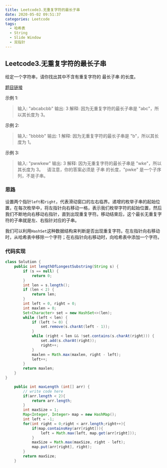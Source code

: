```yaml
---
title: Leetcode3.无重复字符的最长子串
date: 2020-05-02 09:51:37
categories: Leetcode
tags:
  - 哈希表
  - String
  - Slide Window
  - 双指针
---
```


## Leetcode3.无重复字符的最长子串

给定一个字符串，请你找出其中不含有重复字符的 最长子串 的长度。

[题目链接](https://leetcode-cn.com/problems/longest-substring-without-repeating-characters)

<!--more-->

示例 1:

>输入: "abcabcbb"
>输出: 3 
>解释: 因为无重复字符的最长子串是 "abc"，所以其长度为 3。

示例 2:

>输入: "bbbbb"
>输出: 1
>解释: 因为无重复字符的最长子串是 "b"，所以其长度为 1。

示例 3:

>输入: "pwwkew"
>输出: 3
>解释: 因为无重复字符的最长子串是 "wke"，所以其长度为 3。
>     请注意，你的答案必须是 子串 的长度，"pwke" 是一个子序列，不是子串。

### 思路

设置两个指针`left`和`right`，代表滑动窗口的左右临界。递增的枚举子串的起始位置，在每次枚举中，将左指针向右移动一格，表示我们枚举字符的起始位置，然后我们不断地向右移动右指针，直到出现重复字符。移动结束后，这个最长无重复字符的子串就是左、右指针对应的子串。

我们可以利用`HashSet`这种数据结构来判断是否出现重复字符。在左指针向右移动时，从哈希表中移除一个字符；在右指针向右移动时，向哈希表中添加一个字符。

### 代码实现

```java
class Solution {
    public int lengthOfLongestSubstring(String s) {
        if (s == null) {
            return 0;
        }
        int len = s.length();
        if (len < 2) {
            return len;
        }
        int left = 0, right = 0;
        int maxlen = 0;
        Set<Character> set = new HashSet<>(len);
        while (left < len) {
            if (left != 0) {
                set.remove(s.charAt(left - 1));
            }
            while (right < len && !set.contains(s.charAt(right))) {
                set.add(s.charAt(right));
                right++;
            }
            maxlen = Math.max(maxlen, right - left);
            left++;
        }
        return maxlen;
    }
}
```

```java
    public int maxLength (int[] arr) {
        // write code here
        if(arr.length < 2){
            return arr.length;
        }
        int maxSize = 1;
        Map<Integer, Integer> map = new HashMap();
        int left = -1;
        for(int right = 0;right < arr.length;right++){
            if(map.containsKey(arr[right])){
                left = Math.max(left, map.get(arr[right]));
            }
            maxSize = Math.max(maxSize, right - left);
            map.put(arr[right], right);
        }
        return maxSize;
    }
```

